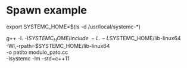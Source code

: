 Spawn example
=====

export SYSTEMC_HOME=$(ls -d /usr/local/systemc-*)

g++ -I. -I$SYSTEMC_HOME/include \
    -L. -L$SYSTEMC_HOME/lib-linux64 \
    -Wl,-rpath=$SYSTEMC_HOME/lib-linux64 \
    -o patito modulo_pato.cc \
    -lsystemc -lm -std=c++11
